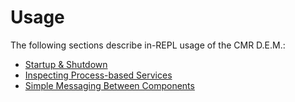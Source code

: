 # Usage

The following sections describe in-REPL usage of the CMR D.E.M.:

* [Startup & Shutdown](3010-startup-shutdown.html)
* [Inspecting Process-based Services](3020-service-processes.html)
* [Simple Messaging Between Components](3030-messaging.html)
